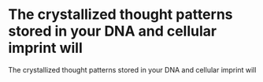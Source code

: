 # The crystallized thought patterns stored in your DNA and cellular imprint will

The crystallized thought patterns stored in your DNA and cellular imprint will